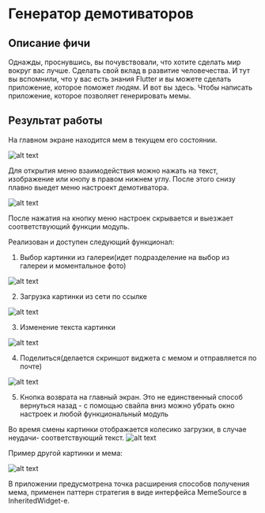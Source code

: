 # Генератор демотиваторов

## Описание фичи

Однажды, проснувшись, вы почувствовали, что хотите сделать мир вокруг вас лучше. Сделать свой вклад в развитие человечества. И тут вы вспомнили, что у вас есть знания Flutter и вы можете сделать приложение, которое поможет людям. И вот вы здесь. Чтобы написать приложение, которое позволяет генерировать мемы.

## Результат работы

На главном экране находится мем в текущем его состоянии.

![alt text](image.png)

Для открытия меню взаимодействия можно нажать на текст, изображение или кнопу в правом нижнем углу. После этого снизу плавно выедет меню настроект демотиватора.

![alt text](image-1.png)

После нажатия на кнопку меню настроек скрывается и выезжает соответствующий функции модуль.

Реализован и доступен следующий функционал:

1. Выбор картинки из галереи(идет подразделение на выбор из галереи и моментальное фото)

![alt text](image-2.png)

2. Загрузка картинки из сети по ссылке

![alt text](image-3.png)

3. Изменение текста картинки

![alt text](image-4.png)

4. Поделиться(делается скриншот виджета с мемом и отправляется по почте)

![alt text](image-5.png)

5. Кнопка возврата на главный экран. Это не единственный способ вернуться назад - с помощью свайпа вниз можно убрать окно настроек и любой функциональный модуль

Во время смены картинки отображается колесико загрузки, в случае неудачи- соответствующий текст.
![alt text](image-6.png)

Пример другой картинки и мема:

![alt text](image-7.png)

В приложении предусмотрена точка расширения способов получения мема, применен паттерн стратегия в виде интерфейса MemeSource в InheritedWidget-e.
